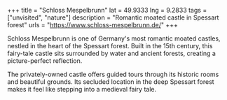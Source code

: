 +++
title = "Schloss Mespelbrunn"
lat = 49.9333
lng = 9.2833
tags = ["unvisited", "nature"]
description = "Romantic moated castle in Spessart forest"
urls = "https://www.schloss-mespelbrunn.de/"
+++

Schloss Mespelbrunn is one of Germany's most romantic moated castles, nestled in the heart of the Spessart forest. Built in the 15th century, this fairy-tale castle sits surrounded by water and ancient forests, creating a picture-perfect reflection.

The privately-owned castle offers guided tours through its historic rooms and beautiful grounds. Its secluded location in the deep Spessart forest makes it feel like stepping into a medieval fairy tale.